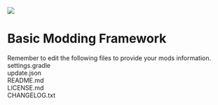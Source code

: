 [![](https://img.shields.io/badge/Discord-MMD-green.svg?style=flat&logo=Discord)](https://discord.mcmoddev.com)  

# Basic Modding Framework  
Remember to edit the following files to provide your mods information.  
settings.gradle  
update.json  
README.md  
LICENSE.md  
CHANGELOG.txt  
